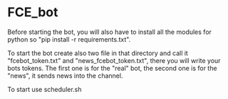 # FCE_bot
Before starting the bot, you will also have to install all the modules for python so "pip install -r requirements.txt".

To start the bot create also two file in that directory and call it "fcebot_token.txt" and "news_fcebot_token.txt", there you will write your bots tokens. The first one is for the "real" bot, the second one is for the "news", it sends news into the channel.

To start use scheduler.sh
